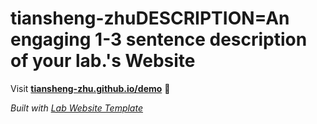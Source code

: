 
# tiansheng-zhuDESCRIPTION=An engaging 1-3 sentence description of your lab.'s Website

Visit **[tiansheng-zhu.github.io/demo](https://tiansheng-zhu.github.io/demo)** 🚀

_Built with [Lab Website Template](https://greene-lab.gitbook.io/lab-website-template-docs)_
